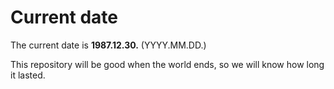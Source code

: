 # Current date

The current date is **1987.12.30.** (YYYY.MM.DD.)

This repository will be good when the world ends, so we will know how long it lasted.